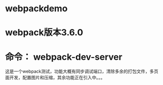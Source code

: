 # webpackdemo
# webpack版本3.6.0
# 命令： webpack-dev-server
这是一个webpack测试，功能大概有同步调试端口，清除多余的打包文件，多页面开发，配置图片和压缩，其余功能正在引入中。。。
